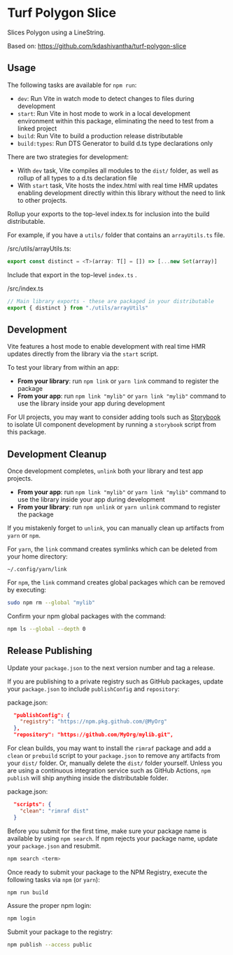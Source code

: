# Turf Polygon Slice

Slices Polygon using a LineString.

Based on: https://github.com/kdashivantha/turf-polygon-slice

## Usage

The following tasks are available for `npm run`:

-   `dev`: Run Vite in watch mode to detect changes to files during development
-   `start`: Run Vite in host mode to work in a local development environment
    within this package, eliminating the need to test from a linked project
-   `build`: Run Vite to build a production release distributable
-   `build:types`: Run DTS Generator to build d.ts type declarations only

There are two strategies for development:

-   With `dev` task, Vite compiles all modules to the `dist/` folder, as well as
    rollup of all types to a d.ts declaration file
-   With `start` task, Vite hosts the index.html with real time HMR updates
    enabling development directly within this library without the need to link
    to other projects.

Rollup your exports to the top-level index.ts for inclusion into the build
distributable.

For example, if you have a `utils/` folder that contains an `arrayUtils.ts`
file.

/src/utils/arrayUtils.ts:

```ts
export const distinct = <T>(array: T[] = []) => [...new Set(array)]
```

Include that export in the top-level `index.ts` .

/src/index.ts

```ts
// Main library exports - these are packaged in your distributable
export { distinct } from "./utils/arrayUtils"
```

## Development

Vite features a host mode to enable development with real time HMR updates
directly from the library via the `start` script.

To test your library from within an app:

-   **From your library**: run `npm link` or `yarn link` command to register the
    package
-   **From your app**: run `npm link "mylib"` or `yarn link "mylib"` command to
    use the library inside your app during development

For UI projects, you may want to consider adding tools such as
[Storybook](https://storybook.js.org/) to isolate UI component development by
running a `storybook` script from this package.

## Development Cleanup

Once development completes, `unlink` both your library and test app projects.

-   **From your app**: run `npm link "mylib"` or `yarn link "mylib"` command to
    use the library inside your app during development
-   **From your library**: run `npm unlink` or `yarn unlink` command to register
    the package

If you mistakenly forget to `unlink`, you can manually clean up artifacts from
`yarn` or `npm`.

For `yarn`, the `link` command creates symlinks which can be deleted from your
home directory:

```
~/.config/yarn/link
```

For `npm`, the `link` command creates global packages which can be removed by
executing:

```bash
sudo npm rm --global "mylib"
```

Confirm your npm global packages with the command:

```bash
npm ls --global --depth 0
```

## Release Publishing

Update your `package.json` to the next version number and tag a release.

If you are publishing to a private registry such as GitHub packages, update your
`package.json` to include `publishConfig` and `repository`:

package.json:

```json
  "publishConfig": {
    "registry": "https://npm.pkg.github.com/@MyOrg"
  },
  "repository": "https://github.com/MyOrg/mylib.git",
```

For clean builds, you may want to install the `rimraf` package and add a `clean`
or `prebuild` script to your `package.json` to remove any artifacts from your
`dist/` folder. Or, manually delete the `dist/` folder yourself. Unless you are
using a continuous integration service such as GitHub Actions, `npm publish`
will ship anything inside the distributable folder.

package.json:

```json
  "scripts": {
    "clean": "rimraf dist"
  }
```

Before you submit for the first time, make sure your package name is available
by using `npm search`. If npm rejects your package name, update your
`package.json` and resubmit.

```bash
npm search <term>
```

Once ready to submit your package to the NPM Registry, execute the following
tasks via `npm` (or `yarn`):

```bash
npm run build
```

Assure the proper npm login:

```bash
npm login
```

Submit your package to the registry:

```bash
npm publish --access public
```
